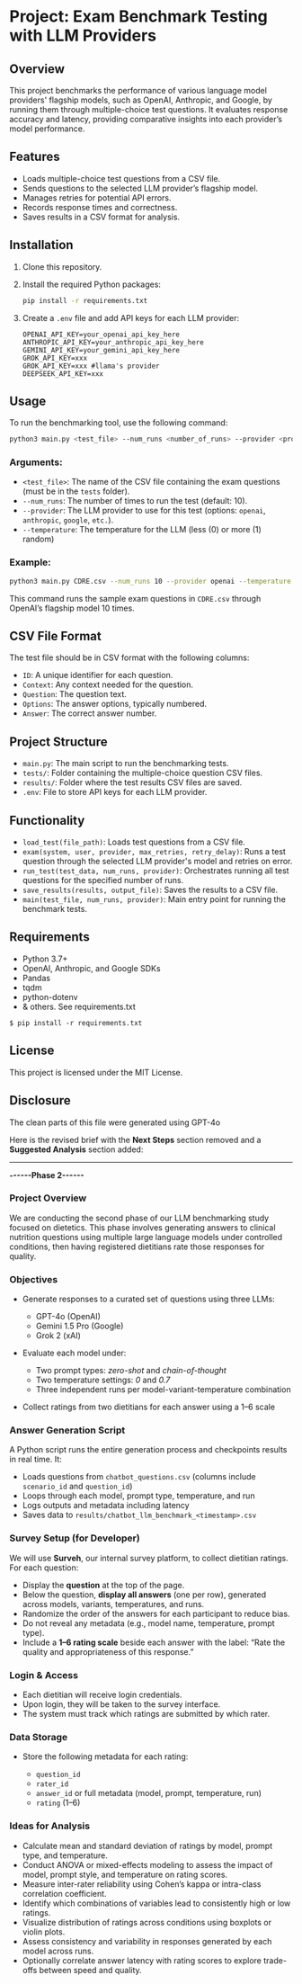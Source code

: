 # Project: Exam Benchmark Testing with LLM Providers

## Overview

This project benchmarks the performance of various language model providers' flagship models, such as OpenAI, Anthropic, and Google, by running them through multiple-choice test questions. It evaluates response accuracy and latency, providing comparative insights into each provider’s model performance.

## Features

- Loads multiple-choice test questions from a CSV file.
- Sends questions to the selected LLM provider’s flagship model.
- Manages retries for potential API errors.
- Records response times and correctness.
- Saves results in a CSV format for analysis.

## Installation

1. Clone this repository.
2. Install the required Python packages:

    ```bash
    pip install -r requirements.txt
    ```

3. Create a `.env` file and add API keys for each LLM provider:

    ```plaintext
    OPENAI_API_KEY=your_openai_api_key_here
    ANTHROPIC_API_KEY=your_anthropic_api_key_here
    GEMINI_API_KEY=your_gemini_api_key_here
    GROK_API_KEY=xxx
    GROK_API_KEY=xxx #llama's provider 
    DEEPSEEK_API_KEY=xxx
    ```

## Usage

To run the benchmarking tool, use the following command:

```bash
python3 main.py <test_file> --num_runs <number_of_runs> --provider <provider_name> --temperature <int:temperature>
```

### Arguments:

- `<test_file>`: The name of the CSV file containing the exam questions (must be in the `tests` folder).
- `--num_runs`: The number of times to run the test (default: 10).
- `--provider`: The LLM provider to use for this test (options: `openai`, `anthropic`, `google`, `etc.`).
- `--temperature`: The temperature for the LLM (less (0) or more (1) random)

### Example:

```bash
python3 main.py CDRE.csv --num_runs 10 --provider openai --temperature 0
```

This command runs the sample exam questions in `CDRE.csv` through OpenAI’s flagship model 10 times.

## CSV File Format

The test file should be in CSV format with the following columns:

- `ID`: A unique identifier for each question.
- `Context`: Any context needed for the question.
- `Question`: The question text.
- `Options`: The answer options, typically numbered.
- `Answer`: The correct answer number.

## Project Structure

- `main.py`: The main script to run the benchmarking tests.
- `tests/`: Folder containing the multiple-choice question CSV files.
- `results/`: Folder where the test results CSV files are saved.
- `.env`: File to store API keys for each LLM provider.

## Functionality

- `load_test(file_path)`: Loads test questions from a CSV file.
- `exam(system, user, provider, max_retries, retry_delay)`: Runs a test question through the selected LLM provider's model and retries on error.
- `run_test(test_data, num_runs, provider)`: Orchestrates running all test questions for the specified number of runs.
- `save_results(results, output_file)`: Saves the results to a CSV file.
- `main(test_file, num_runs, provider)`: Main entry point for running the benchmark tests.

## Requirements

- Python 3.7+
- OpenAI, Anthropic, and Google SDKs
- Pandas
- tqdm
- python-dotenv
- & others. See requirements.txt 

`$ pip install -r requirements.txt`

## License

This project is licensed under the MIT License.

## Disclosure
The clean parts of this file were generated using GPT-4o 

Here is the revised brief with the **Next Steps** section removed and a **Suggested Analysis** section added:

---

**------Phase 2------**

### **Project Overview**

We are conducting the second phase of our LLM benchmarking study focused on dietetics. This phase involves generating answers to clinical nutrition questions using multiple large language models under controlled conditions, then having registered dietitians rate those responses for quality.

### **Objectives**

* Generate responses to a curated set of questions using three LLMs:

  * GPT-4o (OpenAI)
  * Gemini 1.5 Pro (Google)
  * Grok 2 (xAI)
* Evaluate each model under:

  * Two prompt types: *zero-shot* and *chain-of-thought*
  * Two temperature settings: *0* and *0.7*
  * Three independent runs per model-variant-temperature combination
* Collect ratings from two dietitians for each answer using a 1–6 scale

### **Answer Generation Script**

A Python script runs the entire generation process and checkpoints results in real time. It:

* Loads questions from `chatbot_questions.csv` (columns include `scenario_id` and `question_id`)
* Loops through each model, prompt type, temperature, and run
* Logs outputs and metadata including latency
* Saves data to `results/chatbot_llm_benchmark_<timestamp>.csv`

### **Survey Setup (for Developer)**

We will use **Surveh**, our internal survey platform, to collect dietitian ratings. For each question:

* Display the **question** at the top of the page.
* Below the question, **display all answers** (one per row), generated across models, variants, temperatures, and runs.
* Randomize the order of the answers for each participant to reduce bias.
* Do not reveal any metadata (e.g., model name, temperature, prompt type).
* Include a **1–6 rating scale** beside each answer with the label:
  “Rate the quality and appropriateness of this response.”

### **Login & Access**

* Each dietitian will receive login credentials.
* Upon login, they will be taken to the survey interface.
* The system must track which ratings are submitted by which rater.

### **Data Storage**

* Store the following metadata for each rating:

  * `question_id`
  * `rater_id`
  * `answer_id` or full metadata (model, prompt, temperature, run)
  * `rating` (1–6)

### **Ideas for Analysis**

* Calculate mean and standard deviation of ratings by model, prompt type, and temperature.
* Conduct ANOVA or mixed-effects modeling to assess the impact of model, prompt style, and temperature on rating scores.
* Measure inter-rater reliability using Cohen’s kappa or intra-class correlation coefficient.
* Identify which combinations of variables lead to consistently high or low ratings.
* Visualize distribution of ratings across conditions using boxplots or violin plots.
* Assess consistency and variability in responses generated by each model across runs.
* Optionally correlate answer latency with rating scores to explore trade-offs between speed and quality.